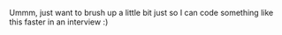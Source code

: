 Ummm, just want to brush up a little bit just so I can code something like this faster in an interview :)